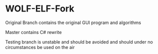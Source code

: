# WOLF-ELF-Fork

Original Branch contains the original GUI program and algorithms  

Master contains C# rewrite 

Testing branch is unstable and should be avoided and should under no circumstances be used on the air  
